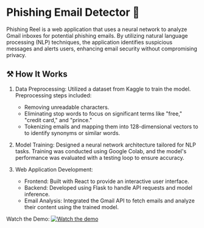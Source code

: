 # Phishing Email Detector 📧

Phishing Reel is a web application that uses a neural network to analyze Gmail inboxes for potential phishing emails. By utilizing natural language processing (NLP) techniques, the application identifies suspicious messages and alerts users, enhancing email security without compromising privacy.

## ⚒️ How It Works
1. Data Preprocessing: Utilized a dataset from Kaggle to train the model. Preprocessing steps included:
   - Removing unreadable characters.
   - Eliminating stop words to focus on significant terms like "free," "credit card," and "prince."
   - Tokenizing emails and mapping them into 128-dimensional vectors to to identify synonyms or similar words.

2. Model Training: Designed a neural network architecture tailored for NLP tasks. Training was conducted using Google Colab, and the model's performance was evaluated with a testing loop to ensure accuracy.

3. Web Application Development:
   - Frontend: Built with React to provide an interactive user interface.
   - Backend: Developed using Flask to handle API requests and model inference.
   - Email Analysis: Integrated the Gmail API to fetch emails and analyze their content using the trained model.

Watch the Demo:
[![Watch the demo](https://github.com/user-attachments/assets/eeb916a1-8072-4329-beaa-6df337dfedcb)](https://youtu.be/jGb8torM8W4?feature=shared)

